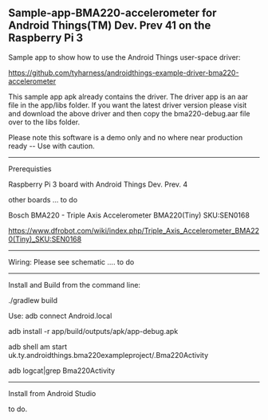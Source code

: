 Sample-app-BMA220-accelerometer for Android Things(TM) Dev. Prev 41 on the Raspberry Pi 3
----------------------------------------------------------------------------------------------

Sample app to show how to use the Android Things user-space driver:

https://github.com/tyharness/androidthings-example-driver-bma220-accelerometer


This sample app apk already contains the driver. The driver app is an aar file in the app/libs folder.  If you want the latest driver version please visit and download the above driver and then copy the bma220-debug.aar file over to the libs folder.

Please note this software is a demo only and no where near production ready -- Use with caution.

----------------------------------------------------------------------------------------------
Prerequisties

Raspberry Pi 3 board with Android Things Dev. Prev. 4

other boards ... to do

Bosch BMA220 - Triple Axis Accelerometer BMA220(Tiny) SKU:SEN0168

https://www.dfrobot.com/wiki/index.php/Triple_Axis_Accelerometer_BMA220(Tiny)_SKU:SEN0168


-----------------------------------------------------------------------------------------------

Wiring:
Please see schematic  .... to do

-----------------------------------------------------------------------------------------------

Install and Build from the command line:

./gradlew build


Use:
adb connect Android.local

adb install -r app/build/outputs/apk/app-debug.apk

adb shell am start uk.ty.androidthings.bma220exampleproject/.Bma220Activity

adb logcat|grep Bma220Activity


------------------------------------------------------------------------------------------
Install from Android Studio

to do.




